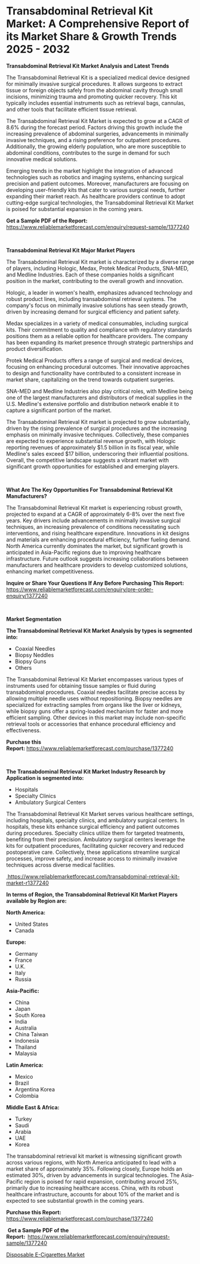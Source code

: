 <p><h1>Transabdominal Retrieval Kit Market: A Comprehensive Report of its Market Share & Growth Trends 2025 - 2032</h1></p><p><strong>Transabdominal Retrieval Kit Market Analysis and Latest Trends</strong></p>
<p><p>The Transabdominal Retrieval Kit is a specialized medical device designed for minimally invasive surgical procedures. It allows surgeons to extract tissue or foreign objects safely from the abdominal cavity through small incisions, minimizing trauma and promoting quicker recovery. This kit typically includes essential instruments such as retrieval bags, cannulas, and other tools that facilitate efficient tissue retrieval.</p><p>The Transabdominal Retrieval Kit Market is expected to grow at a CAGR of 8.6% during the forecast period. Factors driving this growth include the increasing prevalence of abdominal surgeries, advancements in minimally invasive techniques, and a rising preference for outpatient procedures. Additionally, the growing elderly population, who are more susceptible to abdominal conditions, contributes to the surge in demand for such innovative medical solutions. </p><p>Emerging trends in the market highlight the integration of advanced technologies such as robotics and imaging systems, enhancing surgical precision and patient outcomes. Moreover, manufacturers are focusing on developing user-friendly kits that cater to various surgical needs, further expanding their market reach. As healthcare providers continue to adopt cutting-edge surgical technologies, the Transabdominal Retrieval Kit Market is poised for substantial expansion in the coming years.</p></p>
<p><strong>Get a Sample PDF of the Report:&nbsp;</strong> <a href="https://www.reliablemarketforecast.com/enquiry/request-sample/1377240?utm_campaign=1743&utm_medium=2&utm_source=Github&utm_content=ia&utm_term=13012025&utm_id=transabdominal-retrieval-kit">https://www.reliablemarketforecast.com/enquiry/request-sample/1377240</a></p>
<p>&nbsp;</p>
<p><strong>Transabdominal Retrieval Kit Major Market Players</strong></p>
<p><p>The Transabdominal Retrieval Kit market is characterized by a diverse range of players, including Hologic, Medax, Protek Medical Products, SNA-MED, and Medline Industries. Each of these companies holds a significant position in the market, contributing to the overall growth and innovation.</p><p>Hologic, a leader in women's health, emphasizes advanced technology and robust product lines, including transabdominal retrieval systems. The company's focus on minimally invasive solutions has seen steady growth, driven by increasing demand for surgical efficiency and patient safety.</p><p>Medax specializes in a variety of medical consumables, including surgical kits. Their commitment to quality and compliance with regulatory standards positions them as a reliable option for healthcare providers. The company has been expanding its market presence through strategic partnerships and product diversification.</p><p>Protek Medical Products offers a range of surgical and medical devices, focusing on enhancing procedural outcomes. Their innovative approaches to design and functionality have contributed to a consistent increase in market share, capitalizing on the trend towards outpatient surgeries.</p><p>SNA-MED and Medline Industries also play critical roles, with Medline being one of the largest manufacturers and distributors of medical supplies in the U.S. Medline's extensive portfolio and distribution network enable it to capture a significant portion of the market.</p><p>The Transabdominal Retrieval Kit market is projected to grow substantially, driven by the rising prevalence of surgical procedures and the increasing emphasis on minimally invasive techniques. Collectively, these companies are expected to experience substantial revenue growth, with Hologic reporting revenues of approximately $1.5 billion in its fiscal year, while Medline's sales exceed $17 billion, underscoring their influential positions. Overall, the competitive landscape suggests a vibrant market with significant growth opportunities for established and emerging players.</p></p>
<p>&nbsp;</p>
<p><strong>What Are The Key Opportunities For Transabdominal Retrieval Kit Manufacturers?</strong></p>
<p><p>The Transabdominal Retrieval Kit market is experiencing robust growth, projected to expand at a CAGR of approximately 6-8% over the next five years. Key drivers include advancements in minimally invasive surgical techniques, an increasing prevalence of conditions necessitating such interventions, and rising healthcare expenditure. Innovations in kit designs and materials are enhancing procedural efficiency, further fueling demand. North America currently dominates the market, but significant growth is anticipated in Asia-Pacific regions due to improving healthcare infrastructure. Future outlook suggests increasing collaborations between manufacturers and healthcare providers to develop customized solutions, enhancing market competitiveness.</p></p>
<p><strong>Inquire or Share Your Questions If Any Before Purchasing This Report:</strong> <a href="https://www.reliablemarketforecast.com/enquiry/pre-order-enquiry/1377240?utm_campaign=1743&utm_medium=2&utm_source=Github&utm_content=ia&utm_term=13012025&utm_id=transabdominal-retrieval-kit">https://www.reliablemarketforecast.com/enquiry/pre-order-enquiry/1377240</a></p>
<p>&nbsp;</p>
<p><strong>Market Segmentation</strong></p>
<p><strong>The Transabdominal Retrieval Kit Market Analysis by types is segmented into:</strong></p>
<p><ul><li>Coaxial Needles</li><li>Biopsy Neddles</li><li>Biopsy Guns</li><li>Others</li></ul></p>
<p><p>The Transabdominal Retrieval Kit Market encompasses various types of instruments used for obtaining tissue samples or fluid during transabdominal procedures. Coaxial needles facilitate precise access by allowing multiple needle uses without repositioning. Biopsy needles are specialized for extracting samples from organs like the liver or kidneys, while biopsy guns offer a spring-loaded mechanism for faster and more efficient sampling. Other devices in this market may include non-specific retrieval tools or accessories that enhance procedural efficiency and effectiveness.</p></p>
<p><strong>Purchase this Report:&nbsp;</strong><a href="https://www.reliablemarketforecast.com/purchase/1377240?utm_campaign=1743&utm_medium=2&utm_source=Github&utm_content=ia&utm_term=13012025&utm_id=transabdominal-retrieval-kit">https://www.reliablemarketforecast.com/purchase/1377240</a></p>
<p>&nbsp;</p>
<p><strong>The Transabdominal Retrieval Kit Market Industry Research by Application is segmented into:</strong></p>
<p><ul><li>Hospitals</li><li>Specialty Clinics</li><li>Ambulatory Surgical Centers</li></ul></p>
<p><p>The Transabdominal Retrieval Kit Market serves various healthcare settings, including hospitals, specialty clinics, and ambulatory surgical centers. In hospitals, these kits enhance surgical efficiency and patient outcomes during procedures. Specialty clinics utilize them for targeted treatments, benefiting from their precision. Ambulatory surgical centers leverage the kits for outpatient procedures, facilitating quicker recovery and reduced postoperative care. Collectively, these applications streamline surgical processes, improve safety, and increase access to minimally invasive techniques across diverse medical facilities.</p></p>
<p><a href="https://www.reliablemarketforecast.com/transabdominal-retrieval-kit-market-r1377240?utm_campaign=1743&utm_medium=2&utm_source=Github&utm_content=ia&utm_term=13012025&utm_id=transabdominal-retrieval-kit">&nbsp;https://www.reliablemarketforecast.com/transabdominal-retrieval-kit-market-r1377240</a></p>
<p><strong>In terms of Region, the Transabdominal Retrieval Kit Market Players available by Region are:</strong></p>
<p>
    <p> <strong> North America: </strong>
        <ul>
            <li>United States</li>
            <li>Canada</li>
        </ul>
        </p> 
    <p> <strong> Europe: </strong>
        <ul>
            <li>Germany</li>
            <li>France</li>
            <li>U.K.</li>
            <li>Italy</li>
            <li>Russia</li>
        </ul>
        </p> 
    <p> <strong> Asia-Pacific: </strong>
        <ul>
            <li>China</li>
            <li>Japan</li>
            <li>South Korea</li>
            <li>India</li>
            <li>Australia</li>
            <li>China Taiwan</li>
            <li>Indonesia</li>
            <li>Thailand</li>
            <li>Malaysia</li>
        </ul>
        </p> 
    <p> <strong> Latin America: </strong>
        <ul>
            <li>Mexico</li>
            <li>Brazil</li>
            <li>Argentina Korea</li>
            <li>Colombia</li>
        </ul>
        </p> 
    <p> <strong> Middle East & Africa: </strong>
        <ul>
            <li>Turkey</li>
            <li>Saudi</li>
            <li>Arabia</li>
            <li>UAE</li>
            <li>Korea</li>
        </ul>
    </p>
    </p>
<p><p>The transabdominal retrieval kit market is witnessing significant growth across various regions, with North America anticipated to lead with a market share of approximately 35%. Following closely, Europe holds an estimated 30%, driven by advancements in surgical technologies. The Asia-Pacific region is poised for rapid expansion, contributing around 25%, primarily due to increasing healthcare access. China, with its robust healthcare infrastructure, accounts for about 10% of the market and is expected to see substantial growth in the coming years.</p></p>
<p><strong>Purchase this Report: </strong><a href="https://www.reliablemarketforecast.com/purchase/1377240?utm_campaign=1743&utm_medium=2&utm_source=Github&utm_content=ia&utm_term=13012025&utm_id=transabdominal-retrieval-kit">https://www.reliablemarketforecast.com/purchase/1377240</a></p>
<p>&nbsp;<strong>Get a Sample PDF of the Report:&nbsp;&nbsp;</strong><a href="https://www.reliablemarketforecast.com/enquiry/request-sample/1377240?utm_campaign=1743&utm_medium=2&utm_source=Github&utm_content=ia&utm_term=13012025&utm_id=transabdominal-retrieval-kit">https://www.reliablemarketforecast.com/enquiry/request-sample/1377240</a></p>
<p><strong></strong></p>
<p><p><a href="https://github.com/mookiesville/Market-Research-Report-List-1/blob/main/disposable-e-cigarettes-market.md?utm_campaign=1743&utm_medium=2&utm_source=Github&utm_content=ia&utm_term=13012025&utm_id=transabdominal-retrieval-kit">Disposable E-Cigarettes Market</a></p></p>